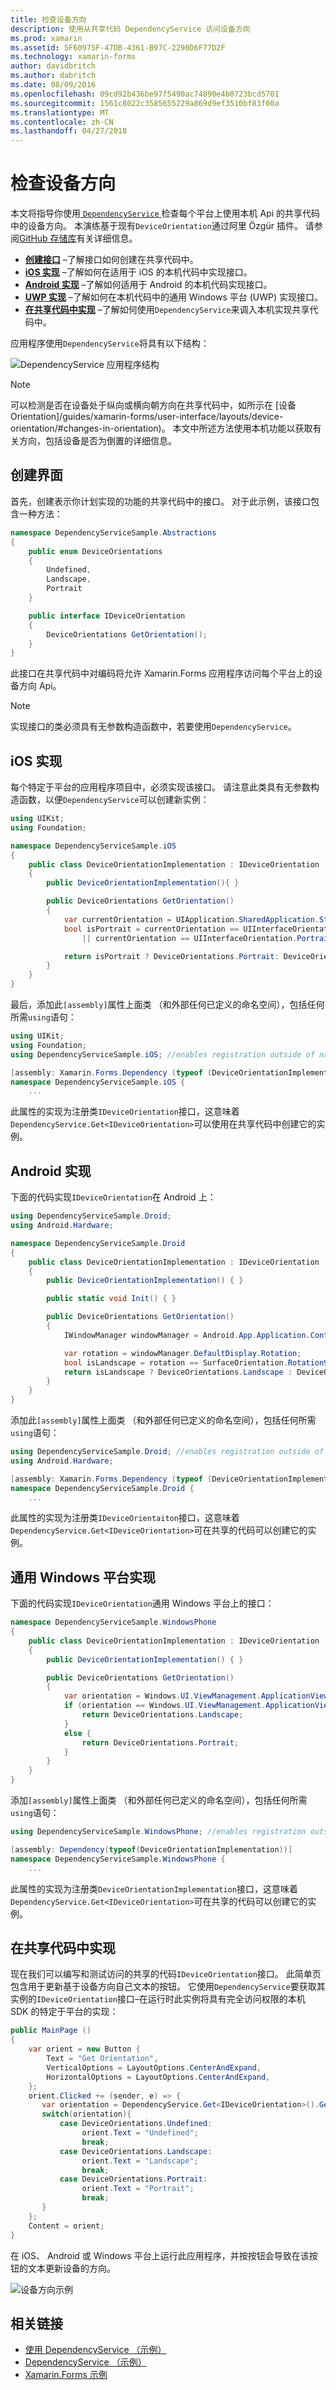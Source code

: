 ```yaml
---
title: 检查设备方向
description: 使用从共享代码 DependencyService 访问设备方向
ms.prod: xamarin
ms.assetid: 5F60975F-47DB-4361-B97C-2290D6F77D2F
ms.technology: xamarin-forms
author: davidbritch
ms.author: dabritch
ms.date: 08/09/2016
ms.openlocfilehash: 09cd92b436be97f5490ac74890e4b0723bcd5701
ms.sourcegitcommit: 1561c8022c3585655229a869d9ef3510bf83f00a
ms.translationtype: MT
ms.contentlocale: zh-CN
ms.lasthandoff: 04/27/2018
---
```

# <a name="checking-device-orientation"></a>检查设备方向

本文将指导你使用[ `DependencyService` ](https://developer.xamarin.com/api/type/Xamarin.Forms.DependencyService/)检查每个平台上使用本机 Api 的共享代码中的设备方向。 本演练基于现有`DeviceOrientation`通过阿里 Özgür 插件。 请参阅[GitHub 存储库](https://github.com/aliozgur/Xamarin.Plugins/tree/master/DeviceOrientation)有关详细信息。

- **[创建接口](#Creating_the_Interface)** &ndash;了解接口如何创建在共享代码中。
- **[iOS 实现](#iOS_Implementation)** &ndash;了解如何在适用于 iOS 的本机代码中实现接口。
- **[Android 实现](#Android_Implementation)** &ndash;了解如何适用于 Android 的本机代码实现接口。
- **[UWP 实现](#WindowsImplementation)** &ndash;了解如何在本机代码中的通用 Windows 平台 (UWP) 实现接口。
- **[在共享代码中实现](#Implementing_in_Shared_Code)** &ndash;了解如何使用`DependencyService`来调入本机实现共享代码中。

应用程序使用`DependencyService`将具有以下结构：

![](device-orientation-images/orientation-diagram.png "DependencyService 应用程序结构")

> [!NOTE]
> 可以检测是否在设备处于纵向或横向朝方向在共享代码中，如所示在 [设备 Orientation]/guides/xamarin-forms/user-interface/layouts/device-orientation/#changes-in-orientation)。 本文中所述方法使用本机功能以获取有关方向，包括设备是否为倒置的详细信息。

<a name="Creating_the_Interface" />

## <a name="creating-the-interface"></a>创建界面

首先，创建表示你计划实现的功能的共享代码中的接口。 对于此示例，该接口包含一种方法：

```csharp
namespace DependencyServiceSample.Abstractions
{
    public enum DeviceOrientations
    {
        Undefined,
        Landscape,
        Portrait
    }

    public interface IDeviceOrientation
    {
        DeviceOrientations GetOrientation();
    }
}
```

此接口在共享代码中对编码将允许 Xamarin.Forms 应用程序访问每个平台上的设备方向 Api。

> [!NOTE]
> 实现接口的类必须具有无参数构造函数中，若要使用`DependencyService`。

<a name="iOS_Implementation" />

## <a name="ios-implementation"></a>iOS 实现

每个特定于平台的应用程序项目中，必须实现该接口。 请注意此类具有无参数构造函数，以便`DependencyService`可以创建新实例：

```csharp
using UIKit;
using Foundation;

namespace DependencyServiceSample.iOS
{
    public class DeviceOrientationImplementation : IDeviceOrientation
    {
        public DeviceOrientationImplementation(){ }

        public DeviceOrientations GetOrientation()
        {
            var currentOrientation = UIApplication.SharedApplication.StatusBarOrientation;
            bool isPortrait = currentOrientation == UIInterfaceOrientation.Portrait
                || currentOrientation == UIInterfaceOrientation.PortraitUpsideDown;

            return isPortrait ? DeviceOrientations.Portrait: DeviceOrientations.Landscape;
        }
    }
}
```

最后，添加此`[assembly]`属性上面类 （和外部任何已定义的命名空间），包括任何所需`using`语句：

```csharp
using UIKit;
using Foundation;
using DependencyServiceSample.iOS; //enables registration outside of namespace

[assembly: Xamarin.Forms.Dependency (typeof (DeviceOrientationImplementation))]
namespace DependencyServiceSample.iOS {
    ...
```

此属性的实现为注册类`IDeviceOrientation`接口，这意味着`DependencyService.Get<IDeviceOrientation>`可以使用在共享代码中创建它的实例。

<a name="Android_Implementation" />

## <a name="android-implementation"></a>Android 实现

下面的代码实现`IDeviceOrientation`在 Android 上：

```csharp
using DependencyServiceSample.Droid;
using Android.Hardware;

namespace DependencyServiceSample.Droid
{
    public class DeviceOrientationImplementation : IDeviceOrientation
    {
        public DeviceOrientationImplementation() { }

        public static void Init() { }

        public DeviceOrientations GetOrientation()
        {
            IWindowManager windowManager = Android.App.Application.Context.GetSystemService(Context.WindowService).JavaCast<IWindowManager>();

            var rotation = windowManager.DefaultDisplay.Rotation;
            bool isLandscape = rotation == SurfaceOrientation.Rotation90 || rotation == SurfaceOrientation.Rotation270;
            return isLandscape ? DeviceOrientations.Landscape : DeviceOrientations.Portrait;
        }
    }
}
```

添加此`[assembly]`属性上面类 （和外部任何已定义的命名空间），包括任何所需`using`语句：

```csharp
using DependencyServiceSample.Droid; //enables registration outside of namespace
using Android.Hardware;

[assembly: Xamarin.Forms.Dependency (typeof (DeviceOrientationImplementation))]
namespace DependencyServiceSample.Droid {
    ...
```

此属性的实现为注册类`IDeviceOrientaiton`接口，这意味着`DependencyService.Get<IDeviceOrientation>`可在共享的代码可以创建它的实例。

<a name="WindowsImplementation" />

## <a name="universal-windows-platform-implementation"></a>通用 Windows 平台实现

下面的代码实现`IDeviceOrientation`通用 Windows 平台上的接口：

```csharp
namespace DependencyServiceSample.WindowsPhone
{
    public class DeviceOrientationImplementation : IDeviceOrientation
    {
        public DeviceOrientationImplementation() { }

        public DeviceOrientations GetOrientation()
        {
            var orientation = Windows.UI.ViewManagement.ApplicationView.GetForCurrentView().Orientation;
            if (orientation == Windows.UI.ViewManagement.ApplicationViewOrientation.Landscape) {
                return DeviceOrientations.Landscape;
            }
            else {
                return DeviceOrientations.Portrait;
            }
        }
    }
}
```

添加`[assembly]`属性上面类 （和外部任何已定义的命名空间），包括任何所需`using`语句：

```csharp
using DependencyServiceSample.WindowsPhone; //enables registration outside of namespace

[assembly: Dependency(typeof(DeviceOrientationImplementation))]
namespace DependencyServiceSample.WindowsPhone {
    ...
```

此属性的实现为注册类`DeviceOrientationImplementation`接口，这意味着`DependencyService.Get<IDeviceOrientation>`可在共享的代码可以创建它的实例。

<a name="Implementing_in_Shared_Code" />

## <a name="implementing-in-shared-code"></a>在共享代码中实现

现在我们可以编写和测试访问的共享的代码`IDeviceOrientation`接口。 此简单页包含用于更新基于设备方向自己文本的按钮。 它使用`DependencyService`要获取其实例的`IDeviceOrientation`接口&ndash;在运行时此实例将具有完全访问权限的本机 SDK 的特定于平台的实现：

```csharp
public MainPage ()
{
    var orient = new Button {
        Text = "Get Orientation",
        VerticalOptions = LayoutOptions.CenterAndExpand,
        HorizontalOptions = LayoutOptions.CenterAndExpand,
    };
    orient.Clicked += (sender, e) => {
       var orientation = DependencyService.Get<IDeviceOrientation>().GetOrientation();
       switch(orientation){
           case DeviceOrientations.Undefined:
                orient.Text = "Undefined";
                break;
           case DeviceOrientations.Landscape:
                orient.Text = "Landscape";
                break;
           case DeviceOrientations.Portrait:
                orient.Text = "Portrait";
                break;
       }
    };
    Content = orient;
}
```

在 iOS、 Android 或 Windows 平台上运行此应用程序，并按按钮会导致在该按钮的文本更新设备的方向。

![](device-orientation-images/orientation.png "设备方向示例")


## <a name="related-links"></a>相关链接

- [使用 DependencyService （示例）](https://developer.xamarin.com/samples/UsingDependencyService)
- [DependencyService （示例）](https://developer.xamarin.com/samples/DependencyService/DependencyServiceSample/)
- [Xamarin.Forms 示例](https://github.com/xamarin/xamarin-forms-samples)
